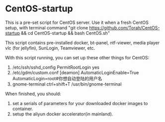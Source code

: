 # CentOS-startup

This is a pre-set script for CentOS server. Use it when a fresh CentOS setup, with terminal command "git clone https://github.com/Torah/CentOS-startup && cd CentOS-startup && bash CentOS.sh"

This script contains pre-installed docker, bt-panel, ntf-viewer, media player vlc (for jellyfin), SunLogin, Teamviewer, etc. 

With this script running, you can set up these other things for CentOS:
1.  /etc/ssh/sshd_config
PermitRootLogin yes
2.  /etc/gdm/custom.conf
[deamon]
AutomaticLoginEnable=True
AutomaticLogin=root#你想自动登陆的用户名
3.  gnome-terminal
ctrl+shift+T  /usr/bin/gnome-terminal

When finished, you should:
1) set a serials of parameters for your downloaded docker images to container.
2) setup the aliyun docker accelerator(in mainland).
